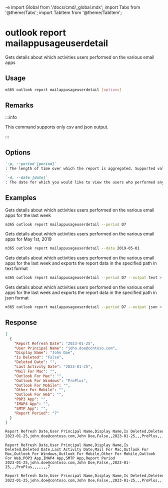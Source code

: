 -e <!-- DISCLAIMER: All secrets, passwords, and sensitive values in this document are examples only and not real credentials. -->
import Global from '/docs/cmd/_global.mdx';
import Tabs from '@theme/Tabs';
import TabItem from '@theme/TabItem';

# outlook report mailappusageuserdetail

Gets details about which activities users performed on the various email apps

## Usage

```sh
m365 outlook report mailappusageuserdetail [options]
```

## Remarks

:::info

This command supports only csv and json output.

:::

## Options

```md definition-list
`-p, --period [period]`
: The length of time over which the report is aggregated. Supported values `D7`, `D30`, `D90`, `D180`.

`-d, --date [date]`
: The date for which you would like to view the users who performed any activity. Supported date format is YYYY-MM-DD. Specify the date or period, but not both
```

<Global />

## Examples

Gets details about which activities users performed on the various email apps for the last week

```sh
m365 outlook report mailappusageuserdetail --period D7
```

Gets details about which activities users performed on the various email apps for May 1st, 2019

```sh
m365 outlook report mailappusageuserdetail --date 2019-05-01
```

Gets details about which activities users performed on the various email apps for the last week and exports the report data in the specified path in text format

```sh
m365 outlook report mailappusageuserdetail --period D7 --output text > "mailappusageuserdetail.txt"
```

Gets details about which activities users performed on the various email apps for the last week and exports the report data in the specified path in json format

```sh
m365 outlook report mailappusageuserdetail --period D7 --output json > "mailappusageuserdetail.json"
```

## Response

<Tabs>
  <TabItem value="JSON">

  ```json
  [
    {
      "Report Refresh Date": "2023-01-25",
      "User Principal Name": "john.doe@contoso.com",
      "Display Name": "John Doe",
      "Is Deleted": "False",
      "Deleted Date": "",
      "Last Activity Date": "2023-01-25",
      "Mail For Mac": "",
      "Outlook For Mac": "",
      "Outlook For Windows": "ProPlus",
      "Outlook For Mobile": "",
      "Other For Mobile": "",
      "Outlook For Web": "",
      "POP3 App": "",
      "IMAP4 App": "",
      "SMTP App": "",
      "Report Period": "7"
    }
  ]
  ```

  </TabItem>
  <TabItem value="Text">

  ```txt
  Report Refresh Date,User Principal Name,Display Name,Is Deleted,Deleted Date,Last Activity Date,Mail For Mac,Outlook For Mac,Outlook For Windows,Outlook For Mobile,Other For Mobile,Outlook For Web,POP3 App,IMAP4 App,SMTP App,Report Period
  2023-01-25,john.doe@contoso.com,John Doe,False,,2023-01-25,,,ProPlus,,,,,,,7
  ```

  </TabItem>
  <TabItem value="CSV">

  ```csv
  Report Refresh Date,User Principal Name,Display Name,Is Deleted,Deleted Date,Last Activity Date,Mail For Mac,Outlook For Mac,Outlook For Windows,Outlook For Mobile,Other For Mobile,Outlook For Web,POP3 App,IMAP4 App,SMTP App,Report Period
  2023-01-25,john.doe@contoso.com,John Doe,False,,2023-01-25,,,ProPlus,,,,,,,7
  ```

  </TabItem>
  <TabItem value="Markdown">

  ```md
  Report Refresh Date,User Principal Name,Display Name,Is Deleted,Deleted Date,Last Activity Date,Mail For Mac,Outlook For Mac,Outlook For Windows,Outlook For Mobile,Other For Mobile,Outlook For Web,POP3 App,IMAP4 App,SMTP App,Report Period
  2023-01-25,john.doe@contoso.com,John Doe,False,,2023-01-25,,,ProPlus,,,,,,,7
  ```

  </TabItem>
</Tabs>
